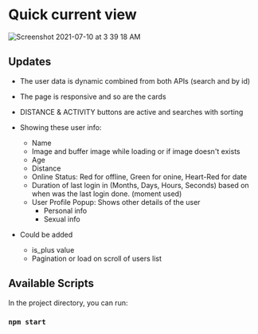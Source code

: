 # Quick current view
![Screenshot 2021-07-10 at 3 39 18 AM](https://user-images.githubusercontent.com/25490780/125140750-d600f980-e130-11eb-8073-6c5fee78be37.png)

## Updates 

- The user data is dynamic combined from both APIs (search and by id)
- The page is responsive and so are the cards 
- DISTANCE & ACTIVITY buttons are active and searches with sorting 
- Showing these user info:
    - Name
    - Image and buffer image while loading or if image doesn't exists
    - Age
    - Distance
    - Online Status: Red for offline, Green for onine, Heart-Red for date
    - Duration of last login in (Months, Days, Hours, Seconds) based on when was the last login done. (moment used)
    - User Profile Popup: Shows other details of the user
        - Personal info
        - Sexual info 


- Could be added 
   - is_plus value
   - Pagination or load on scroll of users list 





## Available Scripts

In the project directory, you can run:

### `npm start`

